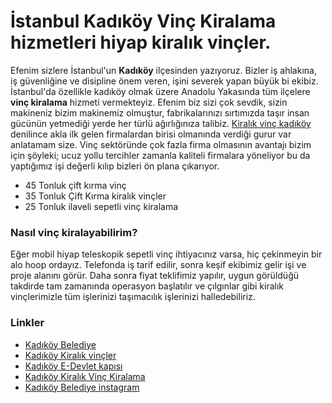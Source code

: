 # İstanbul Kadıköy Vinç Kiralama hizmetleri hiyap kiralık vinçler.
Efenim sizlere İstanbul'un <b>Kadıköy</b> ilçesinden yazıyoruz. Bizler iş ahlakına, iş güvenliğine ve disipline önem veren, işini severek yapan büyük bi ekibiz. İstanbul'da özellikle kadıköy olmak üzere Anadolu Yakasında tüm ilçelere <strong>vinç kiralama</strong> hizmeti vermekteyiz. Efenim biz sizi çok sevdik, sizin makineniz bizim makinemiz olmuştur, fabrikalarınızı sırtımızda taşır insan gücünün yetmediği yerde her türlü ağırlığınıza talibiz. <a href="http://www.kadikoyvinckiralama.com" title="kadıköy vinç">Kiralık vinç kadıköy</a> denilince akla ilk gelen firmalardan birisi olmanında verdiği gurur var anlatamam size. Vinç sektöründe çok fazla firma olmasının avantajı bizim için şöyleki; ucuz yollu tercihler zamanla kaliteli firmalara yöneliyor bu da yaptığımız işi değerli kılıp bizleri ön plana çıkarıyor. 

<ul>
<li>45 Tonluk çift kırma vinç</li>
<li>35 Tonluk Çift Kırma kiralık vinçler</li>
<li>25 Tonluk ilaveli sepetli vinç kiralama</li>
</ul>

<h3>Nasıl vinç kiralayabilirim?</h3>
Eğer mobil hiyap teleskopik sepetli vinç ihtiyacınız varsa, hiç çekinmeyin bir alo hoop ordayız. Telefonda iş tarif edilir, sonra keşif ekibimiz gelir işi ve proje alanını görür. Daha sonra fiyat teklifimiz yapılır, uygun görüldüğü takdirde tam zamanında operasyon başlatılır ve çılgınlar gibi kiralık vinçlerimizle tüm işlerinizi taşımacılık işlerinizi halledebiliriz.

<h3>Linkler</h3>
<ul><li><a href="http://www.kadikoy.bel.tr/" title="vinç kiralama izinleri aldığımız belediye">Kadıköy Belediye</a></li>
<li><a href="https://docs.google.com/document/d/1_8e8ztaN60SnP5oeMVQ4QzX9mtTxEJh452nGVamvGh0/edit?usp=sharing">Kadıköy Kiralık vinçler</a></li>
<li><a href="https://www.turkiye.gov.tr/kadikoy-belediyesi" title="e devlet vinç hizmeti">Kadıköy E-Devlet kapısı</a></li>
<li><a href="http://www.vinchizmeti.com/kiralik-mobil-vinc/kadikoy.html">Kadıköy Kiralık Vinç Kiralama</a></li>
<li><a href="https://www.instagram.com/kadikoybelediye/" title="#kadıköy #vinç">Kadıköy Belediye instagram</a></li></ul>
